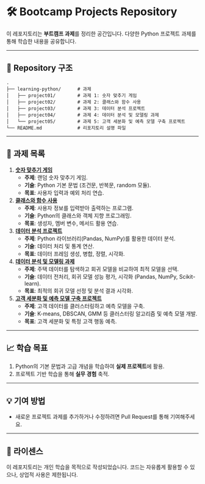 # 🛠️ Bootcamp Projects Repository

이 레포지토리는 **부트캠프 과제**를 정리한 공간입니다. 다양한 Python 프로젝트 과제를 통해 학습한 내용을 공유합니다.

---

## 📂 Repository 구조

```
. 
├── learning-python/      # 과제
│   ├── project01/        # 과제 1: 숫자 맞추기 게임
│   ├── project02/        # 과제 2: 클래스와 함수 사용
│   ├── project03/        # 과제 3: 데이터 분석 프로젝트
│   ├── project04/        # 과제 4: 데이터 분석 및 모델링 과제
│   └── project05/        # 과제 5: 고객 세분화 및 예측 모델 구축 프로젝트
└── README.md             # 리포지토리 설명 파일
```

---

## 📁 과제 목록

1. **[숫자 맞추기 게임](learning-python/project01/)**
   - **주제**: 랜덤 숫자 맞추기 게임.
   - **기술**: Python 기본 문법 (조건문, 반복문, random 모듈).
   - **목표**: 사용자 입력과 예외 처리 연습.
2. **[클래스와 함수 사용](learning-python/project02/)**
   - **주제**: 사용자 정보를 입력받아 출력하는 프로그램.
   - **기술**: Python의 클래스와 객체 지향 프로그래밍.
   - **목표**: 생성자, 멤버 변수, 메서드 활용 연습.
3. **[데이터 분석 프로젝트](learning-python/project03/)**
   - **주제**: Python 라이브러리(Pandas, NumPy)를 활용한 데이터 분석.
   - **기술**: 데이터 처리 및 통계 연산.
   - **목표**: 데이터 프레임 생성, 병합, 정렬, 시각화.
4. **[데이터 분석 및 모델링 과제](learning-python/project04/)**
   - **주제**: 주택 데이터를 탐색하고 회귀 모델을 비교하여 최적 모델을 선택.
   - **기술**: 데이터 전처리, 회귀 모델 성능 평가, 시각화 (Pandas, NumPy, Scikit-learn).
   - **목표**: 최적의 회귀 모델 선정 및 분석 결과 시각화.
5. **[고객 세분화 및 예측 모델 구축 프로젝트](learning-python/project05/)**
   - **주제**: 고객 데이터를 클러스터링하고 예측 모델을 구축.
   - **기술**: K-means, DBSCAN, GMM 등 클러스터링 알고리즘 및 예측 모델 개발.
   - **목표**: 고객 세분화 및 특정 고객 행동 예측.

---

## 📈 학습 목표

1. Python의 기본 문법과 고급 개념을 학습하여 **실제 프로젝트**에 활용.
2. 프로젝트 기반 학습을 통해 **실무 경험** 축적.

---

## 💡 기여 방법

- 새로운 프로젝트 과제를 추가하거나 수정하려면 Pull Request를 통해 기여해주세요.

---

## 📜 라이센스

이 레포지토리는 개인 학습을 목적으로 작성되었습니다. 코드는 자유롭게 활용할 수 있으나, 상업적 사용은 제한됩니다.
